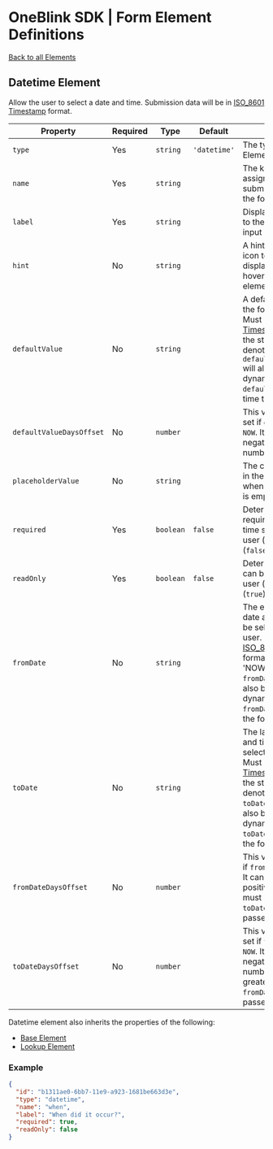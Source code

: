 # OneBlink SDK | Form Element Definitions

[Back to all Elements](./README.md)

## Datetime Element

Allow the user to select a date and time. Submission data will be in [ISO_8601 Timestamp](https://en.wikipedia.org/wiki/ISO_8601) format.

| Property                 | Required | Type      | Default      | Description                                                                                                                                                                                                                                                                                            |
| ------------------------ | -------- | --------- | ------------ | ------------------------------------------------------------------------------------------------------------------------------------------------------------------------------------------------------------------------------------------------------------------------------------------------------ |
| `type`                   | Yes      | `string`  | `'datetime'` | The type of Form Element.                                                                                                                                                                                                                                                                              |
| `name`                   | Yes      | `string`  |              | The key that will be assigned a value in the submission data when the form is submitted.                                                                                                                                                                                                               |
| `label`                  | Yes      | `string`  |              | Display text presented to the user above the input by default.                                                                                                                                                                                                                                         |
| `hint`                   | No       | `string`  |              | A hint triggered by an icon tooltip to be displayed when hovering beside the element label.                                                                                                                                                                                                            |
| `defaultValue`           | No       | `string`  |              | A default value when the form is opened. Must be in [ISO_8601 Timestamp](https://en.wikipedia.org/wiki/ISO_8601) format, or the string 'NOW' to denote that `defaultValueDaysOffset` will also be used to dynamically offset the `defaultValue` from the time the form is loaded.                      |
| `defaultValueDaysOffset` | No       | `number`  |              | This value can only be set if `defaultValue` is `NOW`. It can be a negative or positive number.                                                                                                                                                                                                     |
| `placeholderValue`       | No       | `string`  |              | The content to appear in the form control when the form control is empty.                                                                                                                                                                                                                              |
| `required`               | Yes      | `boolean` | `false`      | Determine if this input requires a date and time selected by the user (`true`) or not (`false`).                                                                                                                                                                                                       |
| `readOnly`               | Yes      | `boolean` | `false`      | Determine if this input can be edited by the user (`false`) or not (`true`).                                                                                                                                                                                                                           |
| `fromDate`               | No       | `string`  |              | The earliest possible date and time that can be selected by the user. Must be in [ISO_8601 Timestamp](https://en.wikipedia.org/wiki/ISO_8601) format, or the string 'NOW' to denote that `fromDateDaysOffset` will also be used to dynamically offset the `fromDate` from the time the form is loaded. |
| `toDate`                 | No       | `string`  |              | The latest possible date and time that can be selected by the user. Must be in [ISO_8601 Timestamp](https://en.wikipedia.org/wiki/ISO_8601) format, or the string 'NOW' to denote that `toDateDaysOffset` will also be used to dynamically offset the `toDate` from the time the form is loaded.       |
| `fromDateDaysOffset`     | No       | `number`  |              | This value must be set if `fromDate` is set to `NOW`. It can be a negative or positive number, but must be less than `toDateDaysOffset` if passed.                                                                                                                                                     |
| `toDateDaysOffset`       | No       | `number`  |              | This value can only be set if `toDate` is set to `NOW`. It can be a negative or positive number, but must be greater than `fromDateDaysOffset` if passed.                                                                                                                                                  |

Datetime element also inherits the properties of the following:

- [Base Element](./base-element.md)
- [Lookup Element](./lookup-element.md)

### Example

```JSON
{
  "id": "b1311ae0-6bb7-11e9-a923-1681be663d3e",
  "type": "datetime",
  "name": "when",
  "label": "When did it occur?",
  "required": true,
  "readOnly": false
}
```
